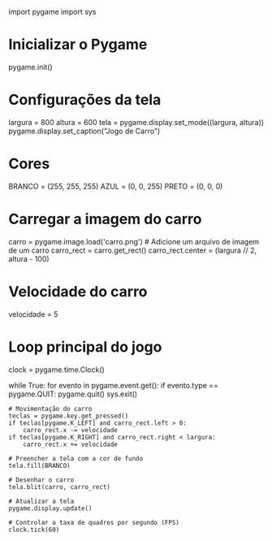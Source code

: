 import pygame
import sys

# Inicializar o Pygame
pygame.init()

# Configurações da tela
largura = 800
altura = 600
tela = pygame.display.set_mode((largura, altura))
pygame.display.set_caption("Jogo de Carro")

# Cores
BRANCO = (255, 255, 255)
AZUL = (0, 0, 255)
PRETO = (0, 0, 0)

# Carregar a imagem do carro
carro = pygame.image.load('carro.png')  # Adicione um arquivo de imagem de um carro
carro_rect = carro.get_rect()
carro_rect.center = (largura // 2, altura - 100)

# Velocidade do carro
velocidade = 5

# Loop principal do jogo
clock = pygame.time.Clock()

while True:
    for evento in pygame.event.get():
        if evento.type == pygame.QUIT:
            pygame.quit()
            sys.exit()

    # Movimentação do carro
    teclas = pygame.key.get_pressed()
    if teclas[pygame.K_LEFT] and carro_rect.left > 0:
        carro_rect.x -= velocidade
    if teclas[pygame.K_RIGHT] and carro_rect.right < largura:
        carro_rect.x += velocidade

    # Preencher a tela com a cor de fundo
    tela.fill(BRANCO)

    # Desenhar o carro
    tela.blit(carro, carro_rect)

    # Atualizar a tela
    pygame.display.update()

    # Controlar a taxa de quadros por segundo (FPS)
    clock.tick(60)
